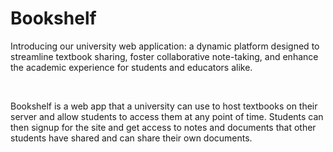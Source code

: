 <H1>Bookshelf</H1>
<p>Introducing our university web application: a dynamic platform designed to streamline textbook sharing, foster collaborative note-taking, and enhance the academic experience for students and educators alike.
</p>
<br>
<p>Bookshelf is a web app that a university can use to host textbooks on their server and allow students to access them at any point of time. Students can then signup for the site and get access to notes and documents that other students have shared and can share their own documents.</p>


